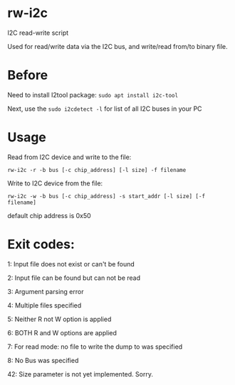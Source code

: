 # rw-i2c
I2C read-write script

Used for read/write data via the I2C bus, and write/read from/to binary file.

# Before
Need to install I2tool package: `sudo apt install i2c-tool`

Next, use the `sudo i2cdetect -l` for list of all I2C buses in your PC

# Usage

Read from I2C device and write to the file:

 `rw-i2c -r -b bus [-c chip_address] [-l size] -f filename`

Write to I2C device from the file:

 `rw-i2c -w -b bus [-c chip_address] -s start_addr [-l size] [-f filename]`
 
 default chip address is 0x50

# Exit codes:
 1: Input file does not exist or can't be found
 
 2: Input file can be found but can not be read
 
 3: Argument parsing error
 
 4: Multiple files specified
 
 5: Neither R not W option is applied
 
 6: BOTH R and W options are applied
 
 7: For read mode: no file to write the dump to was specified
 
 8: No Bus was specified
 
42: Size parameter is not yet implemented. Sorry. 

